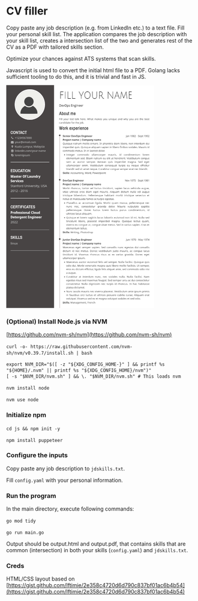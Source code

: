 

# CV filler

Copy paste any job description (e.g. from LinkedIn etc.) to a text file. Fill your personal skill list. The application compares the job description with your skill list, creates a intersection list of the two and generates rest of the CV as a PDF with tailored skills section.

Optimize your chances against ATS systems that scan skills.

Javascript is used to convert the initial html file to a PDF. Golang lacks sufficient tooling to do this, and it is trivial and fast in JS.


![Example](example.png)

### (Optional) Install Node.js via NVM

[https://github.com/nvm-sh/nvm](https://github.com/nvm-sh/nvm)


`curl -o- https://raw.githubusercontent.com/nvm-sh/nvm/v0.39.7/install.sh | bash`

```
export NVM_DIR="$([ -z "${XDG_CONFIG_HOME-}" ] && printf %s "${HOME}/.nvm" || printf %s "${XDG_CONFIG_HOME}/nvm")"
[ -s "$NVM_DIR/nvm.sh" ] && \. "$NVM_DIR/nvm.sh" # This loads nvm
```

`nvm install node`

`nvm use node`


### Initialize npm

`cd js && npm init -y`

`npm install puppeteer`


### Configure the inputs

Copy paste any job description to `jdskills.txt`.

Fill `config.yaml` with your personal information.

### Run the program

In the main directory, execute following commands:

`go mod tidy`

`go run main.go`

Output should be output.html and output.pdf, that contains skills that are common (intersection) in both your skills (`config.yaml`) and `jdskills.txt`.

### Creds

HTML/CSS layout based on [https://gist.github.com/Iftimie/2e358c4720d6d790c837bf01ac6b4b54](https://gist.github.com/Iftimie/2e358c4720d6d790c837bf01ac6b4b54)
